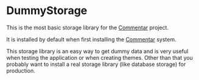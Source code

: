 DummyStorage
=

This is the most basic storage library for the [Commentar][commentar] project.

It is installed by default when first installing the [Commentar][commentar] system.

This storage library is an easy way to get dummy data and is very useful when testing the application or when creating themes. Other than that you probably want to install a real storage library (like database storage) for production.

[commentar]:https://github.com/Commentar/Commentar
